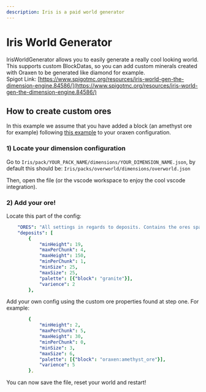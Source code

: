 ```yaml
---
description: Iris is a paid world generator
---
```


# Iris World Generator

IrisWorldGenerator allows you to easily generate a really cool looking world. This supports custom BlockDatas, so you can add custom minerals created with Oraxen to be generated like diamond for example.\
Spigot Link: [https://www.spigotmc.org/resources/iris-world-gen-the-dimension-engine.84586/](https://www.spigotmc.org/resources/iris-world-gen-the-dimension-engine.84586/)

## How to create custom ores

In this example we assume that you have added a block (an amethyst ore for example) following [this example](../../mechanics/block-mechanic.md#ores) to your oraxen configuration.

### 1) Locate your dimension configuration

Go to `Iris/pack/YOUR_PACK_NAME/dimensions/YOUR_DIMENSION_NAME.json`, by default this should be: `Iris/packs/overworld/dimensions/overworld.json`

Then, open the file (or the vscode workspace to enjoy the cool vscode integration).

### 2) Add your ore!

Locate this part of the config:

```yaml
    "ORES": "All settings in regards to deposits. Contains the ores spawning in your world.",
    "deposits": [
        {
            "minHeight": 19,
            "maxPerChunk": 4,
            "maxHeight": 150,
            "minPerChunk": 1,
            "minSize": 25,
            "maxSize": 25,
            "palette": [{"block": "granite"}],
            "varience": 2
        },
```

Add your own config using the custom ore properties found at step one. For example:

```yaml
        {
            "minHeight": 2,
            "maxPerChunk": 5,
            "maxHeight": 30,
            "minPerChunk": 0,
            "minSize": 3,
            "maxSize": 6,
            "palette": [{"block": "oraxen:amethyst_ore"}],
            "varience": 5
        },
```

You can now save the file, reset your world and restart!
